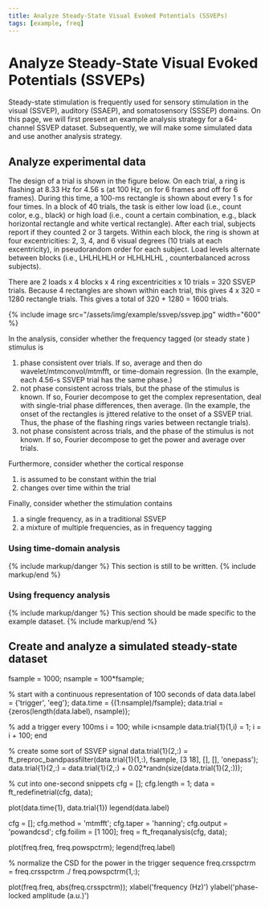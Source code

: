 ```yaml
---
title: Analyze Steady-State Visual Evoked Potentials (SSVEPs)
tags: [example, freq]
---
```


# Analyze Steady-State Visual Evoked Potentials (SSVEPs)

Steady-state stimulation is frequently used for sensory stimulation in the visual (SSVEP), auditory (SSAEP), and somatosensory (SSSEP) domains. On this page, we will first present an example analysis strategy for a 64-channel SSVEP dataset. Subsequently, we will make some simulated data and use another analysis strategy.

## Analyze experimental data

The design of a trial is shown in the figure below. On each trial, a ring is flashing at 8.33 Hz for 4.56 s (at 100 Hz, on for 6 frames and off for 6 frames). During this time, a 100-ms rectangle is shown about every 1 s for four times. In a block of 40 trials, the task is either low load (i.e., count color, e.g., black) or high load (i.e., count a certain combination, e.g., black horizontal rectangle and white vertical rectangle). After each trial, subjects report if they counted 2 or 3 targets. Within each block, the ring is shown at four excentricities: 2, 3, 4, and 6 visual degrees (10 trials at each excentricity), in pseudorandom order for each subject. Load levels alternate between blocks (i.e., LHLHLHLH or HLHLHLHL , counterbalanced across subjects).

There are 2 loads x 4 blocks x 4 ring excentricities x 10 trials = 320 SSVEP trials. Because 4 rectangles are shown within each trial, this gives 4 x 320 = 1280 rectangle trials. This gives a total of 320 + 1280 = 1600 trials.

{% include image src="/assets/img/example/ssvep/ssvep.jpg" width="600" %}

In the analysis, consider whether the frequency tagged (or steady state ) stimulus is
 1.  phase consistent over trials. If so, average and then do wavelet/mtmconvol/mtmfft, or time-domain regression. (In the example, each 4.56-s SSVEP trial has the same phase.)
 2.  not phase consistent across trials, but the phase of the stimulus is known. If so, Fourier decompose to get the complex representation, deal with single-trial phase differences, then average. (In the example, the onset of the rectangles is jittered relative to the onset of a SSVEP trial. Thus, the phase of the flashing rings varies between rectangle trials).
 3.  not phase consistent across trials, and the phase of the stimulus is not known. If so, Fourier decompose to get the power and average over trials.

Furthermore, consider whether the cortical response
 1.  is assumed to be constant within the trial
 2.  changes over time within the trial

Finally, consider whether the stimulation contains
 1.  a single frequency, as in a traditional SSVEP
 2.  a mixture of multiple frequencies, as in frequency tagging

### Using time-domain analysis

{% include markup/danger %}
This section is still to be written.
{% include markup/end %}

### Using frequency analysis

{% include markup/danger %}
This section should be made specific to the example dataset.
{% include markup/end %}

## Create and analyze a simulated steady-state dataset


  fsample = 1000;
  nsample = 100*fsample;

  % start with a continuous representation of 100 seconds of data
  data.label = {'trigger', 'eeg'};
  data.time = {(1:nsample)/fsample};
  data.trial = {zeros(length(data.label), nsample)};

  % add a trigger every 100ms
  i = 100;
  while i<nsample
    data.trial{1}(1,i) = 1;
    i = i + 100;
  end

  % create some sort of SSVEP signal
  data.trial{1}(2,:) = ft_preproc_bandpassfilter(data.trial{1}(1,:), fsample, [3 18], [], [], 'onepass');
  data.trial{1}(2,:) = data.trial{1}(2,:) + 0.02*randn(size(data.trial{1}(2,:)));

  % cut into one-second snippets
  cfg = [];
  cfg.length = 1;
  data = ft_redefinetrial(cfg, data);

  plot(data.time{1}, data.trial{1})
  legend(data.label)

  cfg = [];
  cfg.method = 'mtmfft';
  cfg.taper = 'hanning';
  cfg.output = 'powandcsd';
  cfg.foilim = [1 100];
  freq = ft_freqanalysis(cfg, data);

  plot(freq.freq, freq.powspctrm);
  legend(freq.label)

  % normalize the CSD for the power in the trigger sequence
  freq.crsspctrm = freq.crsspctrm ./ freq.powspctrm(1,:);

  plot(freq.freq, abs(freq.crsspctrm));
  xlabel('frequency (Hz)')
  ylabel('phase-locked amplitude (a.u.)')
